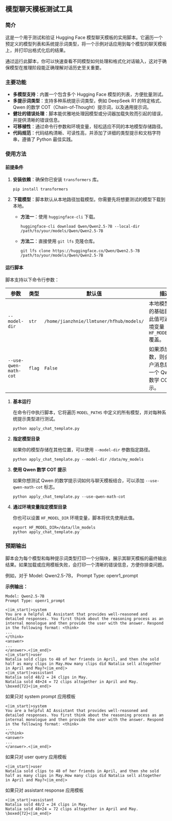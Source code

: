 ## 模型聊天模板测试工具

### 简介

这是一个用于测试和验证 Hugging Face 模型聊天模板的实用脚本。它遍历一个预定义的模型列表和系统提示词类型，将一个示例对话应用到每个模型的聊天模板上，并打印出格式化后的结果。

通过运行此脚本，你可以快速查看不同模型如何处理和格式化对话输入，这对于确保模型在推理阶段能正确理解对话历史至关重要。

### 主要功能

- **多模型支持**：内置一个包含多个 Hugging Face 模型的列表，方便批量测试。
- **多提示词类型**：支持多种系统提示词类型，例如 DeepSeek R1 的特定格式、Qwen 的数学 COT（Chain-of-Thought）提示词，以及通用提示词。
- **健壮的错误处理**：脚本能优雅地处理因模型或分词器加载失败而引起的错误，并提供清晰的错误信息。
- **可移植性**：通过命令行参数和环境变量，轻松适应不同的本地模型存储路径。
- **代码规范**：代码结构清晰、可读性高，并添加了详细的类型提示和文档字符串，遵循了 Python 最佳实践。

### 使用方法

#### 前提条件

1. **安装依赖**：确保你已安装 `transformers` 库。

   ```
   pip install transformers
   ```

2. **下载模型**：脚本默认从本地路径加载模型。你需要先将想要测试的模型下载到本地。

   - **方法一**：使用 `huggingface-cli` 下载。

     ```
     huggingface-cli download Qwen/Qwen2.5-7B --local-dir /path/to/your/models/Qwen/Qwen2.5-7B
     ```

   - **方法二**：直接使用 `git lfs` 克隆仓库。

     ```
     git lfs clone https://huggingface.co/Qwen/Qwen2.5-7B /path/to/your/models/Qwen/Qwen2.5-7B
     ```

#### 运行脚本

脚本支持以下命令行参数：

| 参数                  | 类型   | 默认值                         | 描述                                                         |
| --------------------- | ------ | ------------------------------ | ------------------------------------------------------------ |
| `--model-dir`         | `str`  | `/home/jianzhnie/llmtuner/hfhub/models/` | 本地模型存储的基础目录。此值可通过环境变量 `HF_MODEL_DIR` 覆盖。 |
| `--use-qwen-math-cot` | `flag` | `False`                        | 如果添加此参数，则会在用户消息后附加一个 Qwen 数学 COT 提示。 |

1. **基本运行**

   在命令行中执行脚本，它将遍历 `MODEL_PATHS` 中定义的所有模型，并对每种系统提示类型进行测试。

   ```
   python apply_chat_template.py
   ```

2. **指定模型目录**

   如果你的模型存储在其他位置，可以使用 `--model-dir` 参数指定路径。

   ```
   python apply_chat_template.py --model-dir /data/my_models
   ```

3. **使用 Qwen 数学 COT 提示**

   如果你想测试 Qwen 的数学提示词如何与聊天模板结合，可以添加 `--use-qwen-math-cot` 标志。

   ```
   python apply_chat_template.py --use-qwen-math-cot
   ```

4. **通过环境变量指定模型目录**

   你也可以设置 `HF_MODEL_DIR` 环境变量，脚本将优先使用此值。

   ```
   export HF_MODEL_DIR=/data/llm_models
   python apply_chat_template.py
   ```

### 预期输出

脚本会为每个模型和每种提示词类型打印一个分隔块，展示其聊天模板的最终输出结果。如果加载或应用模板失败，会打印一个清晰的错误信息，方便你排查问题。

例如，对于 Model: Qwen2.5-7B， Prompt Type: openr1_prompt

**示例输出：**

```shell
Model: Qwen2.5-7B
Prompt Type: openr1_prompt

<|im_start|>system
You are a helpful AI Assistant that provides well-reasoned and detailed responses. You first think about the reasoning process as an internal monologue and then provide the user with the answer. Respond in the following format: <think>
...
</think>
<answer>
...
</answer>.<|im_end|>
<|im_start|>user
Natalia sold clips to 48 of her friends in April, and then she sold half as many clips in May.How many clips did Natalia sell altogether in April and May?<|im_end|>
<|im_start|>assistant
Natalia sold 48/2 = 24 clips in May.
Natalia sold 48+24 = 72 clips altogether in April and May.
\boxed{72}<|im_end|>
```

如果只对 system prompt 应用模板

```shell
<|im_start|>system
You are a helpful AI Assistant that provides well-reasoned and detailed responses. You first think about the reasoning process as an internal monologue and then provide the user with the answer. Respond in the following format: <think>
...
</think>
<answer>
...
</answer>.<|im_end|>
```

如果只对 user query 应用模板

```shell
<|im_start|>user
Natalia sold clips to 48 of her friends in April, and then she sold half as many clips in May.How many clips did Natalia sell altogether in April and May?<|im_end|>
```

如果只对 assistant response 应用模板


```shell
<|im_start|>assistant
Natalia sold 48/2 = 24 clips in May.
Natalia sold 48+24 = 72 clips altogether in April and May.
\boxed{72}<|im_end|>
```
